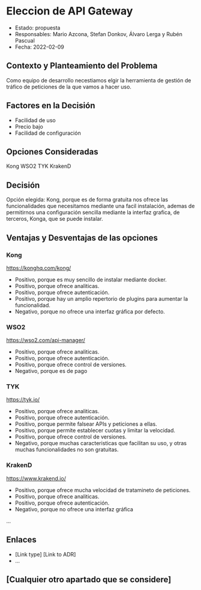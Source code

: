 # Eleccion de API Gateway

* Estado: propuesta
* Responsables: Mario Azcona, Stefan Donkov, Álvaro Lerga y Rubén Pascual
* Fecha: 2022-02-09

## Contexto y Planteamiento del Problema

Como equipo de desarrollo necestiamos elgir la herramienta de gestión de tráfico de peticiones de la que vamos a hacer uso.

## Factores en la Decisión <!-- opcional -->

* Facilidad de uso
* Precio bajo
* Facilidad de configuración

## Opciones Consideradas

Kong
WSO2
TYK
KrakenD

## Decisión

 Opción elegida: Kong, porque es de forma gratuita nos ofrece las funcionalidades que necesitamos mediante una facil instalación, ademas de permitirnos una configuración
 sencilla mediante la interfaz grafica, de terceros, Konga, que se puede instalar.

## Ventajas y Desventajas de las opciones

### Kong

https://konghq.com/kong/

* Positivo, porque es muy sencillo de instalar mediante docker.
* Positivo, porque ofrece analiticas.
* Positivo, porque ofrece autenticación.
* Positivo, porque hay un amplio repertorio de plugins para aumentar la funcionalidad.
* Negativo, porque no ofrece una interfaz gráfica por defecto.


### WSO2

https://wso2.com/api-manager/

* Positivo, porque ofrece analiticas.
* Positivo, porque ofrece autenticación.
* Positivo, porque ofrece control de versiones.
* Negativo, porque es de pago


### TYK

https://tyk.io/

* Positivo, porque ofrece analiticas.
* Positivo, porque ofrece autenticación.
* Positivo, porque permite falsear APIs y peticiones a ellas.
* Positivo, porque permite establecer cuotas y limitar la velocidad.
* Positivo, porque ofrece control de versiones.
* Negativo, porque muchas caracteristicas que facilitan su uso, y otras muchas funcionalidades no son gratuitas.


### KrakenD

https://www.krakend.io/

* Positivo, porque ofrece mucha velocidad de tratamineto de peticiones.
* Positivo, porque ofrece analiticas.
* Positivo, porque ofrece autenticación.
* Negativo, porque no ofrece una interfaz gráfica

...

## Enlaces <!-- opcional -->

* [Link type] [Link to ADR] <!-- ejemplo: Detallado en [ADR-0005](0005-example.md) -->
* …

## [Cualquier otro apartado que se considere] <!-- opcional -->
